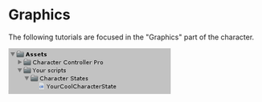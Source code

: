 # Graphics

The following  tutorials are focused in the "Graphics" part of the character.

![](../../.gitbook/assets/imagen%20%2819%29.png)



